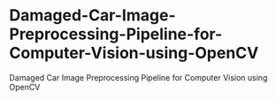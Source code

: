 # Damaged-Car-Image-Preprocessing-Pipeline-for-Computer-Vision-using-OpenCV
Damaged Car Image Preprocessing Pipeline for Computer Vision using OpenCV
